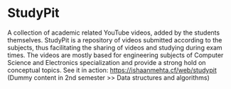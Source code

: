 # StudyPit
 A collection of academic related YouTube videos, added by the students themselves.
StudyPit is a repository of videos submitted according to the subjects, thus facilitating the sharing of videos and studying during exam times.
The videos are mostly based for engineering subjects of Computer Science and Electronics specialization and provide a strong hold on conceptual topics.
 See it in action: https://ishaanmehta.cf/web/studypit
 (Dummy content in 2nd semester >> Data structures and algorithms)
 